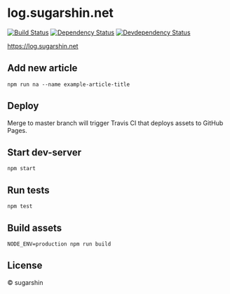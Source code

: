 # log.sugarshin.net

[![Build Status][travis-image]][travis-url]
[![Dependency Status][david-image]][david-url]
[![Devdependency Status][david-dev-image]][david-dev-url]

https://log.sugarshin.net

## Add new article

```
npm run na --name example-article-title
```

## Deploy

Merge to master branch will trigger Travis CI that deploys assets to GitHub Pages.

## Start dev-server

```
npm start
```

## Run tests

```
npm test
```

## Build assets

```
NODE_ENV=production npm run build
```

## License

© sugarshin

[travis-image]: http://img.shields.io/travis/sugarshin/log.sugarshin.net/master.svg?branch=master&style=flat-square
[travis-url]: https://travis-ci.org/sugarshin/log.sugarshin.net
[david-image]: https://david-dm.org/sugarshin/log.sugarshin.net.svg?style=flat-square
[david-url]: https://david-dm.org/sugarshin/log.sugarshin.net
[david-dev-image]: https://david-dm.org/sugarshin/log.sugarshin.net/dev-status.svg?style=flat-square
[david-dev-url]: https://david-dm.org/sugarshin/log.sugarshin.net#info=devDependencies
